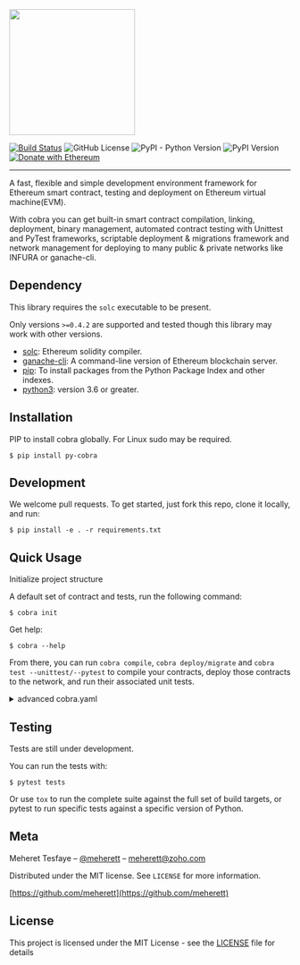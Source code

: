 <img src="../master/cobra.png?raw=true" width="225">

[![Build Status](https://travis-ci.com/meherett/cobra.svg?token=zWs2UgQUy4zmDh4gtGYH&branch=master)](https://travis-ci.com/meherett/cobra)
![GitHub License](https://img.shields.io/github/license/cobraframework/pytest-cobra.svg)
![PyPI - Python Version](https://img.shields.io/pypi/pyversions/py-cobra.svg)
![PyPI Version](https://img.shields.io/pypi/v/pytest-cobra.svg)
[![Donate with Ethereum](https://en.cryptobadges.io/badge/micro/0xD32AAEDF28A848e21040B6F643861A9077F83106)](https://en.cryptobadges.io/donate/0xD32AAEDF28A848e21040B6F643861A9077F83106)

---

A fast, flexible and simple development environment framework for Ethereum smart contract, testing and 
deployment on Ethereum virtual machine(EVM).

With cobra you can get built-in smart contract compilation, linking, deployment, binary management, 
automated contract testing with Unittest and PyTest frameworks, scriptable deployment & migrations framework 
and network management for deploying to many public & private networks like INFURA or ganache-cli.

## Dependency

This library requires the `solc` executable to be present.

Only versions `>=0.4.2` are supported and tested though this library may work
with other versions.

* [solc](http://solidity.readthedocs.io/en/latest/installing-solidity.html): Ethereum solidity compiler.
* [ganache-cli](https://github.com/trufflesuite/ganache-cli): A command-line version of Ethereum blockchain server.
* [pip](https://pypi.org/project/pip/): To install packages from the Python Package Index and other indexes.
* [python3](https://www.python.org/downloads/release/python-368/): version 3.6 or greater.

## Installation
PIP to install cobra globally. For Linux sudo may be required.
```
$ pip install py-cobra
```

## Development
We welcome pull requests. To get started, just fork this repo, clone it locally, and run:
```
$ pip install -e . -r requirements.txt
```

## Quick Usage

Initialize project structure 

A default set of contract and tests, run the following command: 

```
$ cobra init
```

Get help:

```
$ cobra --help
```

From there, you can run `cobra compile`, `cobra deploy/migrate` and `cobra test --unittest/--pytest` 
to compile your contracts, deploy those contracts to the network, and run their associated unit tests.
 
 
<details>
<summary>advanced cobra.yaml</summary>

```yaml
compile:
  solidity_path: "./contracts" # global
  artifact_path: "./build/contracts"
  contracts: [
    contract: {
        solidity: "Contract.sol",
        solidity_path: "./contracts/libs", # detail
        import_remappings: [
          "=/path/folder/contracts/"
       ],
        allow_paths: [
          "/path/folder/contracts/"
        ]
    }
  ]

deploy:
  artifact_path: "./build/contracts/"
  contracts: [
    contract: {
        artifact: "Contract.json",
        links: ["Contract.json"]
    }
  ]

test:
  artifact_path: "./build/contracts/"
  test_paths: ["./tests"]
  contracts: [
    contract: {
        artifact: "Contract.json",
        links: ["Contract.json"]
    }
  ]

network:
  development: {
    url: "https://ropsten.infura.io/...",
    host: "localhost",
    port: 8545,
    hdwallet: {
        mnemonic: "meheret tesfaye batu bayou",
        seed: "meheret tesfaye batu bayou",
        password: "meherett",
        private: "5f8935bb3b61b312ba1114cbf6f1ea30102383f2b043a1b213aa482132d25049",
        gas: 3000000,
        gas_price: 1000000
    },
    protocol: "HTTP", # HTTP, HTTPS, WS(WebSocket) and ICP
    account: {
      address: "0x6a373a75c388ac2d160f1d2b6d9ada34f29831cd",
      gas: 3000000,
      gas_price: 1000000
    }
  }
```
</details>

## Testing
Tests are still under development.

You can run the tests with:

```
$ pytest tests
```

Or use `tox` to run the complete suite against the full set of build targets, or pytest to run specific 
tests against a specific version of Python.

## Meta

Meheret Tesfaye – [@meherett](https://github.com/meherett) – meherett@zoho.com

Distributed under the MIT license. See ``LICENSE`` for more information.

[https://github.com/meherett](https://github.com/meherett)

## License

This project is licensed under the MIT License - see the [LICENSE](LICENSE) file for details

